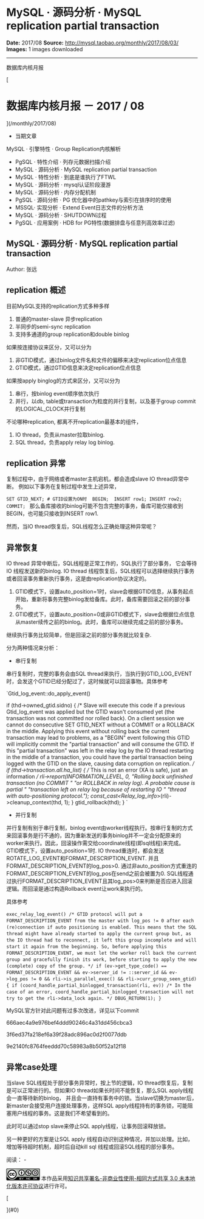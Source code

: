 # MySQL · 源码分析 · MySQL replication partial transaction

**Date:** 2017/08
**Source:** http://mysql.taobao.org/monthly/2017/08/03/
**Images:** 1 images downloaded

---

数据库内核月报

 [
 # 数据库内核月报 － 2017 / 08
 ](/monthly/2017/08)

 * 当期文章

 MySQL · 引擎特性 · Group Replication内核解析
* PgSQL · 特性介绍 · 列存元数据扫描介绍
* MySQL · 源码分析 · MySQL replication partial transaction
* MySQL · 特性分析 · 到底是谁执行了FTWL
* MySQL · 源码分析 · mysql认证阶段漫游
* MySQL · 源码分析 · 内存分配机制
* PgSQL · 源码分析 · PG 优化器中的pathkey与索引在排序时的使用
* MSSQL· 实现分析 · Extend Event日志文件的分析方法
* MySQL · 源码分析 · SHUTDOWN过程
* PgSQL · 应用案例 · HDB for PG特性(数据排盘与任意列高效率过滤)

 ## MySQL · 源码分析 · MySQL replication partial transaction 
 Author: 张远 

 ## replication 概述
目前MySQL支持的replication方式多种多样

1. 普通的master-slave 异步replication
2. 半同步的semi-sync replication
3. 支持多通道的group replication和double binlog

如果按连接协议来区分，又可以分为

1. 非GTID模式，通过binlog文件名和文件的偏移来决定replication位点信息
2. GTID模式，通过GTID信息来决定replication位点信息

如果按apply binglog的方式来区分，又可以分为

1. 串行，按binlog event顺序依次执行
2. 并行，以db, table或transaction为粒度的并行复制，以及基于group commit的LOGICAL_CLOCK并行复制

不论哪种replication, 都离不开replication最基本的组件，

1. IO thread，负责从master拉取binlog.
2. SQL thread，负责apply relay log binlog.

## replication 异常
复制过程中，由于网络或者master主机宕机，都会造成slave IO thread异常中断。
例如以下事务在复制过程中发生上述异常，

`SET GTID_NEXT; # GTID设置为ON时 
BEGIN; 
INSERT row1;
INSERT row2;
COMMIT;
`
那么备库接收的binlog可能不包含完整的事务，备库可能仅接收到BEGIN，也可能只接收到INSERT row1.

然而，当IO thread恢复后，SQL线程怎么正确处理这种异常呢？

## 异常恢复
IO thread 异常中断后，SQL线程是正常工作的，SQL执行了部分事务， 它会等待IO 线程发送新的binlog. IO thread 线程恢复后，SQL线程可以选择继续执行事务或者回滚事务重新执行事务，这是由replication协议决定的。

1. GTID模式下，设置auto_position=1时，slave会根据GTID信息，从事务起点开始，重新将事务完整binlog发给备库。此时，备库需要回滚之前的部分事务。
2. GTID模式下，设置auto_position=0或非GTID模式下，slave会根据位点信息从master续传之前的binlog。此时，备库可以继续完成之前的部分事务。

继续执行事务比较简单，但是回滚之前的部分事务就比较复杂.

分为两种情况来分析：

* 串行复制

 串行复制时，完整的事务会由SQL thread来执行，当执行到GTID_LOG_EVENT时，会发这个GTID已经分配过了，这时候就可以回滚事物。具体参考

`Gtid_log_event::do_apply_event()

 if (thd->owned_gtid.sidno)
 {
 /*
 Slave will execute this code if a previous Gtid_log_event was applied
 but the GTID wasn't consumed yet (the transaction was not committed
 nor rolled back).
 On a client session we cannot do consecutive SET GTID_NEXT without
 a COMMIT or a ROLLBACK in the middle.
 Applying this event without rolling back the current transaction may
 lead to problems, as a "BEGIN" event following this GTID will
 implicitly commit the "partial transaction" and will consume the
 GTID. If this "partial transaction" was left in the relay log by the
 IO thread restarting in the middle of a transaction, you could have
 the partial transaction being logged with the GTID on the slave,
 causing data corruption on replication.
 */
 if (thd->transaction.all.ha_list)
 {
 /* This is not an error (XA is safe), just an information */
 rli->report(INFORMATION_LEVEL, 0,
 "Rolling back unfinished transaction (no COMMIT "
 "or ROLLBACK in relay log). A probable cause is partial "
 "transaction left on relay log because of restarting IO "
 "thread with auto-positioning protocol.");
 const_cast<Relay_log_info*>(rli)->cleanup_context(thd, 1);
 }
 gtid_rollback(thd);
 }
`
* 并行复制

 并行复制有别于串行复制，binlog event由worker线程执行。按串行复制的方式来回滚事务是行不通的，因为重新发送的事务binlog并不一定会分配原来的worker来执行。因此，回滚操作需交给coordinate线程(即sql线程)来完成。
 GTID模式下，设置auto_position=1时. IO thread重连时，都会发送
ROTATE_LOG_EVENT和FORMAT_DESCRIPTION_EVENT. 并且FORMAT_DESCRIPTION_EVENT的log_pos>0. 通过非auto_position方式重连的FORMAT_DESCRIPTION_EVENT的log_pos在send之前会被置为0. SQL线程通过执行FORMAT_DESCRIPTION_EVENT且其log_pos>0来判断是否应进入回滚逻辑。而回滚是通过构造Rollback event让work来执行的。

具体参考

`exec_relay_log_event()
/*
 GTID protocol will put a FORMAT_DESCRIPTION_EVENT from the master with
 log_pos != 0 after each (re)connection if auto positioning is enabled.
 This means that the SQL thread might have already started to apply the
 current group but, as the IO thread had to reconnect, it left this
 group incomplete and will start it again from the beginning.
 So, before applying this FORMAT_DESCRIPTION_EVENT, we must let the
 worker roll back the current group and gracefully finish its work,
 before starting to apply the new (complete) copy of the group.
 */
 if (ev->get_type_code() == FORMAT_DESCRIPTION_EVENT &&
 ev->server_id != ::server_id && ev->log_pos != 0 &&
 rli->is_parallel_exec() && rli->curr_group_seen_gtid)
 {
 if (coord_handle_partial_binlogged_transaction(rli, ev))
 /*
 In the case of an error, coord_handle_partial_binlogged_transaction
 will not try to get the rli->data_lock again.
 */
 DBUG_RETURN(1);
 }
`

MySQL官方针对此问题有过多次改进，详见以下commit

666aec4a9e976bef4ddd90246c4a31dd456cbca3

3f6ed37fa218ef6a39f28adc896ac0d2f0077ddb

9e2140fc8764feeddd70c58983a8b50f52a12f18

## 异常case处理

当slave SQL线程处于部分事务异常时，按上节的逻辑，IO thread恢复后，复制是可以正常进行的。但如果IO thread如果长时间不能恢复，那么SQL apply线程会一直等待新的binlog， 并且会一直持有事务中的锁。当slave切换为master后，新master会接受用户连接处理事务，这样SQL apply线程持有的事务锁，可能阻塞用户线程的事务。这是我们不希望看到的。

此时可以通过stop slave来停止SQL apply线程，让事务回滚释放锁。

另一种更好的方案是让SQL apply 线程自动识别这种情况，并加以处理。比如，增加等待超时机制，超时后自动kill sql 线程或回滚SQL线程的部分事务。

 阅读： - 

[![知识共享许可协议](.img/8232d49bd3e9_88x31.png)](http://creativecommons.org/licenses/by-nc-sa/3.0/)
本作品采用[知识共享署名-非商业性使用-相同方式共享 3.0 未本地化版本许可协议](http://creativecommons.org/licenses/by-nc-sa/3.0/)进行许可。

 [

 ](#0)